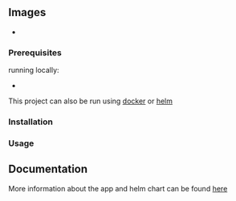 # <Name>

<Description>

## Images

- [<image-name>](<image-link>)

### Prerequisites

running locally:
- [<dependency-name>](<dependency-link>)

This project can also be run using [docker](https://www.docker.com) or [helm](https://helm.sh)

### Installation

<installation-commands>

### Usage

<usage-commands>

<result>

## Documentation

More information about the app and helm chart can be found [here](./docs/)
